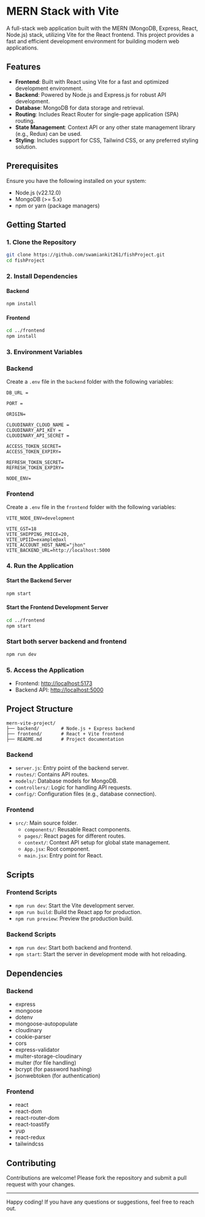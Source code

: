 # MERN Stack with Vite

A full-stack web application built with the MERN (MongoDB, Express, React, Node.js) stack, utilizing Vite for the React frontend. This project provides a fast and efficient development environment for building modern web applications.

## Features

- **Frontend**: Built with React using Vite for a fast and optimized development environment.
- **Backend**: Powered by Node.js and Express.js for robust API development.
- **Database**: MongoDB for data storage and retrieval.
- **Routing**: Includes React Router for single-page application (SPA) routing.
- **State Management**: Context API or any other state management library (e.g., Redux) can be used.
- **Styling**: Includes support for CSS, Tailwind CSS, or any preferred styling solution.

## Prerequisites

Ensure you have the following installed on your system:

- Node.js (v22.12.0)
- MongoDB (>= 5.x)
- npm or yarn (package managers)

## Getting Started

### 1. Clone the Repository
```bash
git clone https://github.com/swamiankit261/fishProject.git
cd fishProject
```

### 2. Install Dependencies

#### Backend
```bash
npm install
```

#### Frontend
```bash
cd ../frontend
npm install
```

### 3. Environment Variables

### Backend

Create a `.env` file in the `backend` folder with the following variables:

```env
DB_URL =

PORT =

ORIGIN=

CLOUDINARY_CLOUD_NAME =
CLOUDINARY_API_KEY =
CLOUDINARY_API_SECRET =

ACCESS_TOKEN_SECRET=
ACCESS_TOKEN_EXPIRY=

REFRESH_TOKEN_SECRET=
REFRESH_TOKEN_EXPIRY=

NODE_ENV=
```

### Frontend

Create a `.env` file in the `frontend` folder with the following variables:

```env
VITE_NODE_ENV=development

VITE_GST=18
VITE_SHIPPING_PRICE=20,
VITE_UPIID=example@axl
VITE_ACCOUNT_HOST_NAME="jhon"
VITE_BACKEND_URL=http://localhost:5000
```

### 4. Run the Application

#### Start the Backend Server
```bash
npm start
```

#### Start the Frontend Development Server
```bash
cd ../frontend
npm start
```

### Start both server backend and frontend

```bash
npm run dev
```

### 5. Access the Application

- Frontend: [http://localhost:5173](http://localhost:5173)
- Backend API: [http://localhost:5000](http://localhost:5000)

## Project Structure

```plaintext
mern-vite-project/
├── backend/        # Node.js + Express backend
├── frontend/       # React + Vite frontend
├── README.md       # Project documentation
```

### Backend

- `server.js`: Entry point of the backend server.
- `routes/`: Contains API routes.
- `models/`: Database models for MongoDB.
- `controllers/`: Logic for handling API requests.
- `config/`: Configuration files (e.g., database connection).

### Frontend

- `src/`: Main source folder.
  - `components/`: Reusable React components.
  - `pages/`: React pages for different routes.
  - `context/`: Context API setup for global state management.
  - `App.jsx`: Root component.
  - `main.jsx`: Entry point for React.

## Scripts


### Frontend Scripts

- `npm run dev`: Start the Vite development server.
- `npm run build`: Build the React app for production.
- `npm run preview`: Preview the production build.


### Backend Scripts

- `npm run dev`: Start both backend and frontend.
- `npm start`: Start the server in development mode with hot reloading.

## Dependencies

### Backend

- express
- mongoose
- dotenv
- mongoose-autopopulate
- cloudinary
- cookie-parser
- cors
- express-validator
- multer-storage-cloudinary
- multer (for file handling)
- bcrypt (for password hashing)
- jsonwebtoken (for authentication)

### Frontend

- react
- react-dom
- react-router-dom
- react-toastify
- yup
- react-redux
- tailwindcss

## Contributing

Contributions are welcome! Please fork the repository and submit a pull request with your changes.

---

Happy coding! If you have any questions or suggestions, feel free to reach out.

